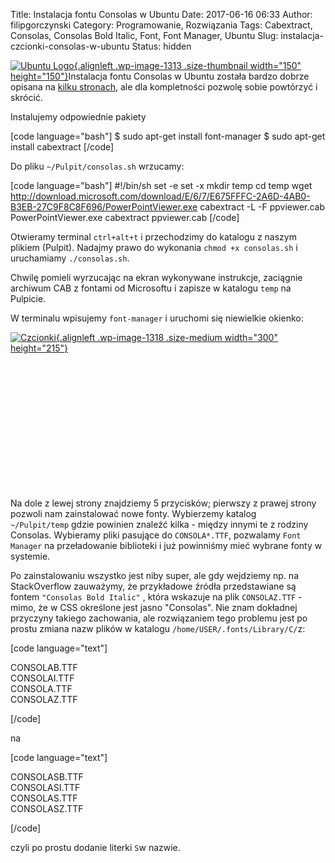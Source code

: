 Title: Instalacja fontu Consolas w Ubuntu
Date: 2017-06-16 06:33
Author: filipgorczynski
Category: Programowanie, Rozwiązania
Tags: Cabextract, Consolas, Consolas Bold Italic, Font, Font Manager, Ubuntu
Slug: instalacja-czcionki-consolas-w-ubuntu
Status: hidden

[![Ubuntu Logo](https://filipgorczynski.files.wordpress.com/2017/06/ubuntulogo.png?w=150){.alignleft .wp-image-1313 .size-thumbnail width="150" height="150"}](https://filipgorczynski.files.wordpress.com/2017/06/ubuntulogo.png)Instalacja fontu Consolas w Ubuntu została bardzo dobrze opisana na [kilku stronach](https://goo.gl/G5i0Yg), ale dla kompletności pozwolę sobie powtórzyć i skrócić.

Instalujemy odpowiednie pakiety

[code language="bash"]
$ sudo apt-get install font-manager
$ sudo apt-get install cabextract
[/code]

Do pliku `~/Pulpit/consolas.sh` wrzucamy:

[code language="bash"]
#!/bin/sh
set -e
set -x
mkdir temp
cd temp
wget http://download.microsoft.com/download/E/6/7/E675FFFC-2A6D-4AB0-B3EB-27C9F8C8F696/PowerPointViewer.exe
cabextract -L -F ppviewer.cab PowerPointViewer.exe
cabextract ppviewer.cab
[/code]

Otwieramy terminal `ctrl+alt+t` i przechodzimy do katalogu z naszym plikiem (Pulpit). Nadajmy prawo do wykonania `chmod +x consolas.sh` i uruchamiamy `./consolas.sh`.

Chwilę pomieli wyrzucając na ekran wykonywane instrukcje, zaciągnie archiwum CAB z fontami od Microsoftu i zapisze w katalogu `temp` na Pulpicie.

W terminalu wpisujemy `font-manager` i uruchomi się niewielkie okienko:

[![Czcionki](https://filipgorczynski.files.wordpress.com/2017/06/zrzut-ekranu-z-2017-06-15-15-44-49.png?w=300){.alignleft .wp-image-1318 .size-medium width="300" height="215"}](https://filipgorczynski.files.wordpress.com/2017/06/zrzut-ekranu-z-2017-06-15-15-44-49.png)

 

 

 

 

 

 

 

Na dole z lewej strony znajdziemy 5 przycisków; pierwszy z prawej strony pozwoli nam zainstalować nowe fonty. Wybierzemy katalog `~/Pulpit/temp` gdzie powinien znaleźć kilka - między innymi te z rodziny Consolas. Wybieramy pliki pasujące do `CONSOLA*.TTF`, pozwalamy `Font Manager` na przeładowanie biblioteki i już powinniśmy mieć wybrane fonty w systemie.

Po zainstalowaniu wszystko jest niby super, ale gdy wejdziemy np. na StackOverflow zauważymy, że przykładowe źródła przedstawiane są fontem `"Consolas Bold Italic"` , która wskazuje na plik `CONSOLAZ.TTF` - mimo, że w CSS określone jest jasno "Consolas". Nie znam dokładnej przyczyny takiego zachowania, ale rozwiązaniem tego problemu jest po prostu zmiana nazw plików w katalogu `/home/USER/.fonts/Library/C/`z:

\[code language="text"\]

CONSOLAB.TTF  
CONSOLAI.TTF  
CONSOLA.TTF  
CONSOLAZ.TTF

\[/code\]

na

\[code language="text"\]

CONSOLASB.TTF  
CONSOLASI.TTF  
CONSOLAS.TTF  
CONSOLASZ.TTF

\[/code\]

czyli po prostu dodanie literki `S`w nazwie.

